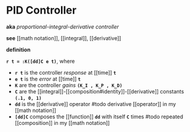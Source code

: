 # PID Controller

**aka** _proportional-integral-derivative controller_

**see** [[math notation]], [[integral]], [[derivative]]

**definition**

**`r t = :K([dd]C e t)`**, where

- **`r t`** is the controller _response_ at [[time]] **`t`**
- **`e t`** is the _error_ at [[time]] **`t`**
- **`K`** are the controller _gains_ **`(K_I , K_P , K_D)`**
- **`C`** are the [[integral]]-[[composition#identity]]-[[derivative]] constants **`(.1, 0, 1)`**
- **`dd`** is the [[derivative]] operator #todo derivative [[operator]] in my [[math notation]]
- **`[dd]C`** composes the [[function]] **`dd`** with itself **`C`** times #todo repeated [[composition]] in my [[math notation]]
